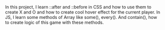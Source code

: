In this project, I learn ::after and ::before in CSS and how to use them to create X and O and how to create cool hover effect for the current player.
In JS, I learn some methods of Array like some(), every(). And contain(), how to create logic of this game with these methods.
